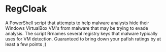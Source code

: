 # RegCloak
A PowerShell script that attempts to help malware analysts hide their Windows VirtualBox VM's from malware that may be trying to evade analysis. The script Rrnames several registry keys that malware typically uses for VM detection. Guaranteed to bring down your pafish ratings by at least a few points ;)
